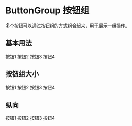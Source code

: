 # ButtonGroup 按钮组

多个按钮可以通过按钮组的方式组合起来，用于展示一组操作。

## 基本用法

<ImButtonGroup>
  <ImButton>按钮1</ImButton>
  <ImButton>按钮2</ImButton>
  <ImButton>按钮3</ImButton>
  <ImButton>按钮4</ImButton>
</ImButtonGroup>

## 按钮组大小

<ImButtonGroup size="32">
  <ImButton>按钮1</ImButton>
  <ImButton>按钮2</ImButton>
  <ImButton>按钮3</ImButton>
  <ImButton>按钮4</ImButton>
</ImButtonGroup>

## 纵向

<ImButtonGroup size="32" vertical>
  <ImButton>按钮1</ImButton>
  <ImButton>按钮2</ImButton>
  <ImButton>按钮3</ImButton>
  <ImButton>按钮4</ImButton>
</ImButtonGroup>
